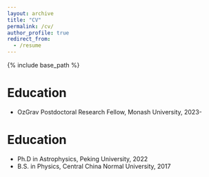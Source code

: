 ```yaml
---
layout: archive
title: "CV"
permalink: /cv/
author_profile: true
redirect_from:
  - /resume
---
```


{% include base_path %}

Education
======
* OzGrav Postdoctoral Research Fellow, Monash University, 2023-

Education
======
* Ph.D in Astrophysics, Peking University, 2022
* B.S. in Physics, Central China Normal University, 2017

